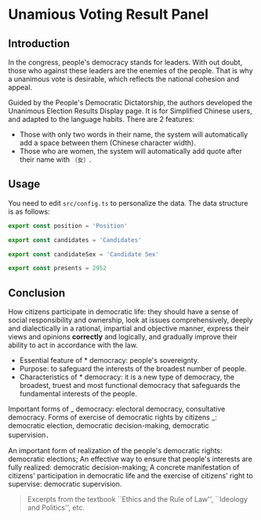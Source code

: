 # Unamious Voting Result Panel

## Introduction

In the congress, people's democracy stands for leaders. With out doubt, those who against these leaders are the enemies of the people. That is why a unanimous vote is desirable, which reflects the national cohesion and appeal.

Guided by the People's Democratic Dictatorship, the authors developed the Unanimous Election Results Display page. It is for Simplified Chinese users, and adapted to the language habits. There are 2 features:

- Those with only two words in their name, the system will automatically add a space between them (Chinese character width).
- Those who are women, the system will automatically add quote after their name with `（女）`.

## Usage

You need to edit `src/config.ts` to personalize the data. The data structure is as follows:

```typescript
export const position = 'Position'

export const candidates = 'Candidates'

export const candidateSex = 'Candidate Sex'

export const presents = 2952
```

## Conclusion

How citizens participate in democratic life: they should have a sense of social responsibility and ownership, look at issues comprehensively, deeply and dialectically in a rational, impartial and objective manner, express their views and opinions **correctly** and logically, and gradually improve their ability to act in accordance with the law.

- Essential feature of \* democracy: people's sovereignty.
- Purpose: to safeguard the interests of the broadest number of people.
- Characteristics of \* democracy: it is a new type of democracy, the broadest, truest and most functional democracy that safeguards the fundamental interests of the people.

Important forms of _ democracy: electoral democracy, consultative democracy.
Forms of exercise of democratic rights by citizens _: democratic election, democratic decision-making, democratic supervision．

An important form of realization of the people's democratic rights: democratic elections;
An effective way to ensure that people's interests are fully realized: democratic decision-making;
A concrete manifestation of citizens' participation in democratic life and the exercise of citizens' right to supervise: democratic supervision.

> Excerpts from the textbook \`\`Ethics and the Rule of Law'', \`\`Ideology and Politics'', etc.
